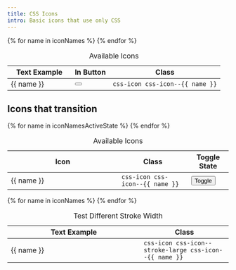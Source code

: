 ```yaml
---
title: CSS Icons 
intro: Basic icons that use only CSS
---
```


<table class="data-table">
  <caption>Available Icons</caption>
  <thead>
    <tr>
      <th style="width: 30%">Text Example</th>
      <th>In Button</th>
      <th>Class</th>
    </tr>
  </thead>
  <tbody>
    {% for name in iconNames %}
      <tr>
        <td>
          <span class="css-icon css-icon--{{ name }}" aria-hidden="true"></span>
          {{ name }}
        </td>
        <td>
          <button 
            class="button button--icon" 
            aria-label="Example Button"
          >
            <span class="css-icon css-icon--{{ name }} type-small" aria-hidden="true"></span>
          </button>
        </td>
        <td class="type-small">
          <code>css-icon css-icon--{{ name }}</code>
        </td>
      </tr>
    {% endfor %}
  </tbody>
</table>

<h2 class="h2">Icons that transition</h2>

<table class="data-table">
  <caption>Available Icons</caption>
  <thead>
    <tr>
      <th style="width: 50%">Icon</th>
      <th>Class</th>
      <th>Toggle State</th>
    </tr>
  </thead>
  <tbody>
    {% for name in iconNamesActiveState %}
      <tr>
        <td>
          <span  
            class="css-icon css-icon--{{ name }}"
            data-demo-icon-target
          ></span>
          {{ name }}
        </td>
        <td class="type-small">
          <code>css-icon css-icon--{{ name }}</code>
        </td>
        <td>
          <button 
            class="button button--small"
            data-demo-icon-toggle
          >Toggle</button>
        </td>
      </tr>
    {% endfor %}
  </tbody>
</table>

<script>
  const toggles = document.querySelectorAll("[data-demo-icon-toggle]");
  toggles.forEach(toggle => {
    toggle.addEventListener("click", () => {
      const row = toggle.closest("tr");
      const icon = row ? row.querySelector("[data-demo-icon-target]") : null;
      if (icon) {
        icon.classList.toggle("is-active");
      }
    });
  });
</script>

<table class="data-table">
  <caption>Test Different Stroke Width</caption>
  <thead>
    <tr>
      <th style="width: 60%">Text Example</th>
      <th>Class</th>
    </tr>
  </thead>
  <tbody>
    {% for name in iconNames %}
      <tr>
        <td class="type-large-xx">
          <span class="css-icon css-icon--stroke-large css-icon--{{ name }}" aria-hidden="true"></span>
          {{ name }}
        </td>
        <td class="type-small">
          <code>css-icon css-icon--stroke-large css-icon--{{ name }}</code>
        </td>
      </tr>
    {% endfor %}
  </tbody>
</table>